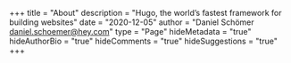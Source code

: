 +++
title = "About"
description = "Hugo, the world’s fastest framework for building websites"
date = "2020-12-05"
author = "Daniel Schömer <daniel.schoemer@hey.com>"
type = "Page"
hideMetadata = "true"
hideAuthorBio = "true"
hideComments = "true"
hideSuggestions = "true"
+++


